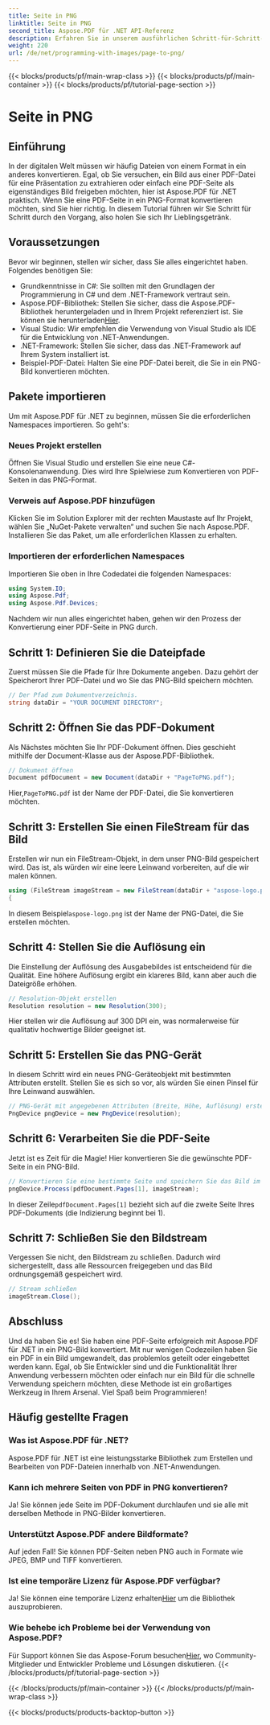 ```yaml
---
title: Seite in PNG
linktitle: Seite in PNG
second_title: Aspose.PDF für .NET API-Referenz
description: Erfahren Sie in unserem ausführlichen Schritt-für-Schritt-Tutorial, wie Sie mit Aspose.PDF für .NET mühelos PDF-Seiten in PNG-Bilder konvertieren.
weight: 220
url: /de/net/programming-with-images/page-to-png/
---
```


{{< blocks/products/pf/main-wrap-class >}}
{{< blocks/products/pf/main-container >}}
{{< blocks/products/pf/tutorial-page-section >}}

# Seite in PNG

## Einführung

In der digitalen Welt müssen wir häufig Dateien von einem Format in ein anderes konvertieren. Egal, ob Sie versuchen, ein Bild aus einer PDF-Datei für eine Präsentation zu extrahieren oder einfach eine PDF-Seite als eigenständiges Bild freigeben möchten, hier ist Aspose.PDF für .NET praktisch. Wenn Sie eine PDF-Seite in ein PNG-Format konvertieren möchten, sind Sie hier richtig. In diesem Tutorial führen wir Sie Schritt für Schritt durch den Vorgang, also holen Sie sich Ihr Lieblingsgetränk.

## Voraussetzungen

Bevor wir beginnen, stellen wir sicher, dass Sie alles eingerichtet haben. Folgendes benötigen Sie:
- Grundkenntnisse in C#: Sie sollten mit den Grundlagen der Programmierung in C# und dem .NET-Framework vertraut sein.
-  Aspose.PDF-Bibliothek: Stellen Sie sicher, dass die Aspose.PDF-Bibliothek heruntergeladen und in Ihrem Projekt referenziert ist. Sie können sie herunterladen[Hier](https://releases.aspose.com/pdf/net/).
- Visual Studio: Wir empfehlen die Verwendung von Visual Studio als IDE für die Entwicklung von .NET-Anwendungen.
- .NET-Framework: Stellen Sie sicher, dass das .NET-Framework auf Ihrem System installiert ist.
- Beispiel-PDF-Datei: Halten Sie eine PDF-Datei bereit, die Sie in ein PNG-Bild konvertieren möchten.

## Pakete importieren

Um mit Aspose.PDF für .NET zu beginnen, müssen Sie die erforderlichen Namespaces importieren. So geht's:

### Neues Projekt erstellen

Öffnen Sie Visual Studio und erstellen Sie eine neue C#-Konsolenanwendung. Dies wird Ihre Spielwiese zum Konvertieren von PDF-Seiten in das PNG-Format.

### Verweis auf Aspose.PDF hinzufügen

Klicken Sie im Solution Explorer mit der rechten Maustaste auf Ihr Projekt, wählen Sie „NuGet-Pakete verwalten“ und suchen Sie nach Aspose.PDF. Installieren Sie das Paket, um alle erforderlichen Klassen zu erhalten.

### Importieren der erforderlichen Namespaces

Importieren Sie oben in Ihre Codedatei die folgenden Namespaces:

```csharp
using System.IO;
using Aspose.Pdf;
using Aspose.Pdf.Devices;
```

Nachdem wir nun alles eingerichtet haben, gehen wir den Prozess der Konvertierung einer PDF-Seite in PNG durch.

## Schritt 1: Definieren Sie die Dateipfade

Zuerst müssen Sie die Pfade für Ihre Dokumente angeben. Dazu gehört der Speicherort Ihrer PDF-Datei und wo Sie das PNG-Bild speichern möchten. 

```csharp
// Der Pfad zum Dokumentverzeichnis.
string dataDir = "YOUR DOCUMENT DIRECTORY";
```

## Schritt 2: Öffnen Sie das PDF-Dokument

Als Nächstes möchten Sie Ihr PDF-Dokument öffnen. Dies geschieht mithilfe der Document-Klasse aus der Aspose.PDF-Bibliothek.

```csharp
// Dokument öffnen
Document pdfDocument = new Document(dataDir + "PageToPNG.pdf");
```

 Hier,`PageToPNG.pdf` ist der Name der PDF-Datei, die Sie konvertieren möchten.

## Schritt 3: Erstellen Sie einen FileStream für das Bild

Erstellen wir nun ein FileStream-Objekt, in dem unser PNG-Bild gespeichert wird. Das ist, als würden wir eine leere Leinwand vorbereiten, auf die wir malen können.

```csharp
using (FileStream imageStream = new FileStream(dataDir + "aspose-logo.png", FileMode.Create))
{
```

 In diesem Beispiel`aspose-logo.png` ist der Name der PNG-Datei, die Sie erstellen möchten.

## Schritt 4: Stellen Sie die Auflösung ein

Die Einstellung der Auflösung des Ausgabebildes ist entscheidend für die Qualität. Eine höhere Auflösung ergibt ein klareres Bild, kann aber auch die Dateigröße erhöhen.

```csharp
// Resolution-Objekt erstellen
Resolution resolution = new Resolution(300);
```

Hier stellen wir die Auflösung auf 300 DPI ein, was normalerweise für qualitativ hochwertige Bilder geeignet ist.

## Schritt 5: Erstellen Sie das PNG-Gerät

In diesem Schritt wird ein neues PNG-Geräteobjekt mit bestimmten Attributen erstellt. Stellen Sie es sich so vor, als würden Sie einen Pinsel für Ihre Leinwand auswählen.

```csharp
// PNG-Gerät mit angegebenen Attributen (Breite, Höhe, Auflösung) erstellen
PngDevice pngDevice = new PngDevice(resolution);
```

## Schritt 6: Verarbeiten Sie die PDF-Seite

Jetzt ist es Zeit für die Magie! Hier konvertieren Sie die gewünschte PDF-Seite in ein PNG-Bild.

```csharp
// Konvertieren Sie eine bestimmte Seite und speichern Sie das Bild im Stream
pngDevice.Process(pdfDocument.Pages[1], imageStream);
```

 In dieser Zeile`pdfDocument.Pages[1]` bezieht sich auf die zweite Seite Ihres PDF-Dokuments (die Indizierung beginnt bei 1).

## Schritt 7: Schließen Sie den Bildstream

Vergessen Sie nicht, den Bildstream zu schließen. Dadurch wird sichergestellt, dass alle Ressourcen freigegeben und das Bild ordnungsgemäß gespeichert wird.

```csharp
// Stream schließen
imageStream.Close();
```

## Abschluss

Und da haben Sie es! Sie haben eine PDF-Seite erfolgreich mit Aspose.PDF für .NET in ein PNG-Bild konvertiert. Mit nur wenigen Codezeilen haben Sie ein PDF in ein Bild umgewandelt, das problemlos geteilt oder eingebettet werden kann. Egal, ob Sie Entwickler sind und die Funktionalität Ihrer Anwendung verbessern möchten oder einfach nur ein Bild für die schnelle Verwendung speichern möchten, diese Methode ist ein großartiges Werkzeug in Ihrem Arsenal. Viel Spaß beim Programmieren!

## Häufig gestellte Fragen

### Was ist Aspose.PDF für .NET?  
Aspose.PDF für .NET ist eine leistungsstarke Bibliothek zum Erstellen und Bearbeiten von PDF-Dateien innerhalb von .NET-Anwendungen.

### Kann ich mehrere Seiten von PDF in PNG konvertieren?  
Ja! Sie können jede Seite im PDF-Dokument durchlaufen und sie alle mit derselben Methode in PNG-Bilder konvertieren.

### Unterstützt Aspose.PDF andere Bildformate?  
Auf jeden Fall! Sie können PDF-Seiten neben PNG auch in Formate wie JPEG, BMP und TIFF konvertieren.

### Ist eine temporäre Lizenz für Aspose.PDF verfügbar?  
 Ja! Sie können eine temporäre Lizenz erhalten[Hier](https://purchase.aspose.com/temporary-license/) um die Bibliothek auszuprobieren.

### Wie behebe ich Probleme bei der Verwendung von Aspose.PDF?  
 Für Support können Sie das Aspose-Forum besuchen[Hier](https://forum.aspose.com/c/pdf/10), wo Community-Mitglieder und Entwickler Probleme und Lösungen diskutieren.
{{< /blocks/products/pf/tutorial-page-section >}}

{{< /blocks/products/pf/main-container >}}
{{< /blocks/products/pf/main-wrap-class >}}

{{< blocks/products/products-backtop-button >}}
